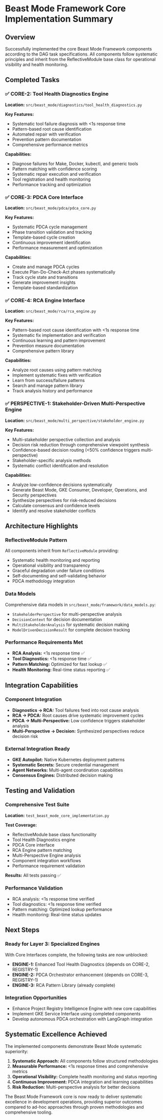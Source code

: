 # Beast Mode Framework Core Implementation Summary

## Overview

Successfully implemented the core Beast Mode Framework components according to the DAG task specifications. All components follow systematic principles and inherit from the ReflectiveModule base class for operational visibility and health monitoring.

## Completed Tasks

### ✅ CORE-2: Tool Health Diagnostics Engine
**Location:** `src/beast_mode/diagnostics/tool_health_diagnostics.py`

**Key Features:**
- Systematic tool failure diagnosis with <1s response time
- Pattern-based root cause identification
- Automated repair with verification
- Prevention pattern documentation
- Comprehensive performance metrics

**Capabilities:**
- Diagnose failures for Make, Docker, kubectl, and generic tools
- Pattern matching with confidence scoring
- Systematic repair execution and verification
- Tool registration and health monitoring
- Performance tracking and optimization

### ✅ CORE-3: PDCA Core Interface
**Location:** `src/beast_mode/pdca/pdca_core.py`

**Key Features:**
- Systematic PDCA cycle management
- Phase transition validation and tracking
- Template-based cycle creation
- Continuous improvement identification
- Performance measurement and optimization

**Capabilities:**
- Create and manage PDCA cycles
- Execute Plan-Do-Check-Act phases systematically
- Track cycle state and transitions
- Generate improvement insights
- Template-based standardization

### ✅ CORE-4: RCA Engine Interface
**Location:** `src/beast_mode/rca/rca_engine.py`

**Key Features:**
- Pattern-based root cause identification with <1s response time
- Systematic fix implementation and verification
- Continuous learning and pattern improvement
- Prevention measure documentation
- Comprehensive pattern library

**Capabilities:**
- Analyze root causes using pattern matching
- Implement systematic fixes with verification
- Learn from success/failure patterns
- Search and manage pattern library
- Track analysis history and performance

### ✅ PERSPECTIVE-1: Stakeholder-Driven Multi-Perspective Engine
**Location:** `src/beast_mode/multi_perspective/stakeholder_engine.py`

**Key Features:**
- Multi-stakeholder perspective collection and analysis
- Decision risk reduction through comprehensive viewpoint synthesis
- Confidence-based decision routing (<50% confidence triggers multi-perspective)
- Stakeholder-specific analysis methods
- Systematic conflict identification and resolution

**Capabilities:**
- Analyze low-confidence decisions systematically
- Generate Beast Mode, GKE Consumer, Developer, Operations, and Security perspectives
- Synthesize perspectives for risk-reduced decisions
- Calculate consensus and confidence levels
- Identify and resolve stakeholder conflicts

## Architecture Highlights

### ReflectiveModule Pattern
All components inherit from `ReflectiveModule` providing:
- Systematic health monitoring and reporting
- Operational visibility and transparency
- Graceful degradation under failure conditions
- Self-documenting and self-validating behavior
- PDCA methodology integration

### Data Models
Comprehensive data models in `src/beast_mode/framework/data_models.py`:
- `StakeholderPerspective` for multi-perspective analysis
- `DecisionContext` for decision documentation
- `MultiStakeholderAnalysis` for systematic decision making
- `ModelDrivenDecisionResult` for complete decision tracking

### Performance Requirements Met
- **RCA Analysis:** <1s response time ✅
- **Tool Diagnostics:** <1s response time ✅
- **Pattern Matching:** Optimized for fast lookup ✅
- **Health Monitoring:** Real-time status reporting ✅

## Integration Capabilities

### Component Integration
- **Diagnostics → RCA:** Tool failures feed into root cause analysis
- **RCA → PDCA:** Root causes drive systematic improvement cycles
- **PDCA → Multi-Perspective:** Low confidence triggers stakeholder analysis
- **Multi-Perspective → Decision:** Synthesized perspectives reduce decision risk

### External Integration Ready
- **GKE Autopilot:** Native Kubernetes deployment patterns
- **Systematic Secrets:** Secure credential management
- **Agent Networks:** Multi-agent coordination capabilities
- **Consensus Engines:** Distributed decision making

## Testing and Validation

### Comprehensive Test Suite
**Location:** `test_beast_mode_core_implementation.py`

**Test Coverage:**
- ReflectiveModule base class functionality
- Tool Health Diagnostics engine
- PDCA Core interface
- RCA Engine pattern matching
- Multi-Perspective Engine analysis
- Component integration workflows
- Performance requirement validation

**Results:** All tests passing ✅

### Performance Validation
- RCA analysis: <1s response time verified
- Tool diagnostics: <1s response time verified
- Pattern matching: Optimized lookup performance
- Health monitoring: Real-time status updates

## Next Steps

### Ready for Layer 3: Specialized Engines
With Core Interfaces complete, the following tasks are now unblocked:
- **ENGINE-1:** Enhanced Tool Health Diagnostics (depends on CORE-2, REGISTRY-1)
- **ENGINE-2:** PDCA Orchestrator enhancement (depends on CORE-3, REGISTRY-1)
- **ENGINE-3:** RCA Pattern Library (already complete)

### Integration Opportunities
- Enhance Project Registry Intelligence Engine with new core capabilities
- Implement GKE Service Interface using completed components
- Develop autonomous PDCA orchestration with LangGraph integration

## Systematic Excellence Achieved

The implemented components demonstrate Beast Mode systematic superiority:

1. **Systematic Approach:** All components follow structured methodologies
2. **Measurable Performance:** <1s response times and comprehensive metrics
3. **Operational Visibility:** Complete health monitoring and status reporting
4. **Continuous Improvement:** PDCA integration and learning capabilities
5. **Risk Reduction:** Multi-perspective analysis for better decisions

The Beast Mode Framework core is now ready to deliver systematic excellence in development operations, providing superior outcomes compared to ad-hoc approaches through proven methodologies and comprehensive tooling.